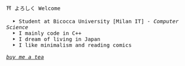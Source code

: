<samp> ⛩ よろしく Welcome
<p>
    <samp>
        &emsp; <b>‣</b> Student at Bicocca University [Milan IT] <samp><i>- Computer Science </i></samp>
    <br>
    &emsp; <b>‣</b> I mainly code in C++
    <br>
    &emsp; <b>‣</b> I dream of living in Japan
    <br>
    &emsp; <b>‣</b> I like minimalism and reading comics
    <br>
    <br>
    <i><a href="https://www.buymeacoffee.com/haru19">buy me a tea</a></i>
</p>

